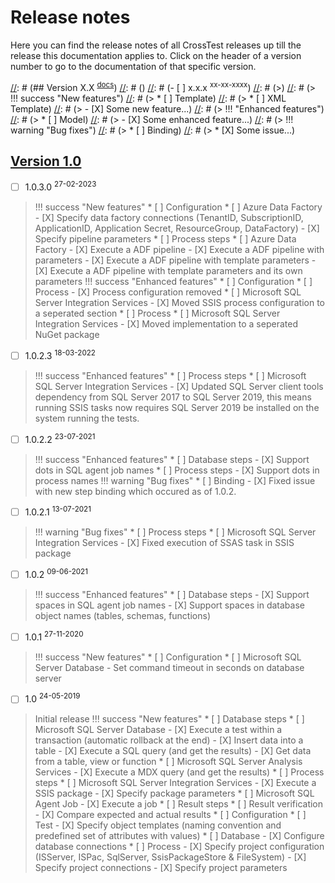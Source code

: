 # Release notes

Here you can find the release notes of all CrossTest releases up till the release this documentation applies to.
Click on the header of a version number to go to the documentation of that specific version.

[//]: # (Use the following example to create the release notes for a new release.)
[//]: # ()
[//]: # (## Version X.X <sup>[docs](../X.X/)</sup>)
[//]: # ()
[//]: # (- [ ] x.x.x <sup>xx-xx-xxxx</sup>)
[//]: # (>)
[//]: # (> !!! success "New features")
[//]: # (>     * [ ] Template)
[//]: # (>         * [ ] XML Template)
[//]: # (>             - [X] Some new feature...)
[//]: # (> !!! "Enhanced features")
[//]: # (>     * [ ] Model)
[//]: # (>         - [X] Some enhanced feature...)
[//]: # (> !!! warning "Bug fixes")
[//]: # (>     * [ ] Binding)
[//]: # (>         * [X] Some issue...)

## [Version 1.0](../1.0/)
- [ ] 1.0.3.0 <sup>27-02-2023</sup>
> !!! success "New features"
>     * [ ] Configuration
>         * [ ] Azure Data Factory
>             - [X] Specify data factory connections (TenantID, SubscriptionID, ApplicationID, Application Secret, ResourceGroup, DataFactory)
>             - [X] Specify pipeline parameters
>     * [ ] Process steps
>         * [ ] Azure Data Factory
>             - [X] Execute a ADF pipeline
>             - [X] Execute a ADF pipeline with parameters
>             - [X] Execute a ADF pipeline with template parameters
>             - [X] Execute a ADF pipeline with template parameters and its own parameters
> !!! success "Enhanced features"
>     * [ ] Configuration
>         * [ ] Process
>             - [X] Process configuration removed
>         * [ ] Microsoft SQL Server Integration Services
>             - [X] Moved SSIS process configuration to a seperated section
>     * [ ] Process
>         * [ ] Microsoft SQL Server Integration Services
>             - [X] Moved implementation to a seperated NuGet package

- [ ] 1.0.2.3 <sup>18-03-2022</sup>
> !!! success "Enhanced features"
>     * [ ] Process steps
>         * [ ] Microsoft SQL Server Integration Services
>             - [X] Updated SQL Server client tools dependency from SQL Server 2017 to SQL Server 2019, this means running SSIS tasks now requires SQL Server 2019 be installed on the system running the tests.

- [ ] 1.0.2.2 <sup>23-07-2021</sup>
> !!! success "Enhanced features"
>     * [ ] Database steps
>           - [X] Support dots in SQL agent job names
>     * [ ] Process steps
>           - [X] Support dots in process names
> !!! warning "Bug fixes"
>     * [ ] Binding
>           - [X] Fixed issue with new step binding which occured as of 1.0.2.

- [ ] 1.0.2.1 <sup>13-07-2021</sup>
> !!! warning "Bug fixes"
>     * [ ] Process steps
>         * [ ] Microsoft SQL Server Integration Services
>             - [X] Fixed execution of SSAS task in SSIS package

- [ ] 1.0.2 <sup>09-06-2021</sup>
> !!! success "Enhanced features"
>     * [ ] Database steps
>           - [X] Support spaces in SQL agent job names
>           - [X] Support spaces in database object names (tables, schemas, functions)

- [ ] 1.0.1 <sup>27-11-2020</sup>
> !!! success "New features"
>     * [ ] Configuration
>         * [ ] Microsoft SQL Server Database
>             - Set command timeout in seconds on database server

- [ ] 1.0 <sup>24-05-2019</sup>
> Initial release
> !!! success "New features"
>     * [ ] Database steps
>         * [ ] Microsoft SQL Server Database
>             - [X] Execute a test within a transaction (automatic rollback at the end)
>             - [X] Insert data into a table
>             - [X] Execute a SQL query (and get the results)
>             - [X] Get data from a table, view or function
>         * [ ] Microsoft SQL Server Analysis Services
>             - [X] Execute a MDX query (and get the results)
>     * [ ] Process steps
>         * [ ] Microsoft SQL Server Integration Services
>             - [X] Execute a SSIS package
>             - [X] Specify package parameters
>         * [ ] Microsoft SQL Agent Job
>             - [X] Execute a job
>     * [ ] Result steps
>         * [ ] Result verification
>             - [X] Compare expected and actual results
>     * [ ] Configuration
>         * [ ] Test
>             - [X] Specify object templates (naming convention and predefined set of attributes with values)
>         * [ ] Database
>             - [X] Configure database connections
>         * [ ] Process
>             - [X] Specify project configuration (ISServer, ISPac, SqlServer, SsisPackageStore & FileSystem)
>             - [X] Specify project connections
>             - [X] Specify project parameters